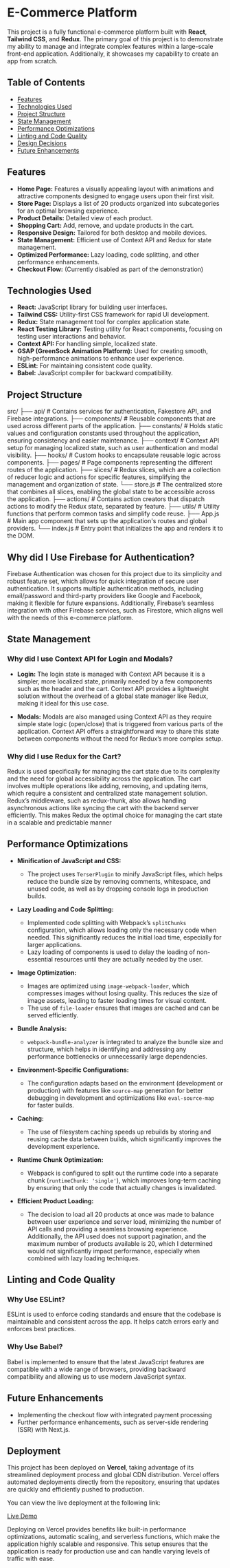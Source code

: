 # E-Commerce Platform

This project is a fully functional e-commerce platform built with **React**, **Tailwind CSS**, and **Redux**. The primary goal of this project is to demonstrate my ability to manage and integrate complex features within a large-scale front-end application. Additionally, it showcases my capability to create an app from scratch.

## Table of Contents

- [Features](#features)
- [Technologies Used](#technologies-used)
- [Project Structure](#project-structure)
- [State Management](#state-management)
- [Performance Optimizations](#performance-optimizations)
- [Linting and Code Quality](#linting-and-code-quality)
- [Design Decisions](#design-decisions)
- [Future Enhancements](#future-enhancements)

## Features

- **Home Page:** Features a visually appealing layout with animations and attractive components designed to engage users upon their first visit.
- **Store Page:** Displays a list of 20 products organized into subcategories for an optimal browsing experience.
- **Product Details:** Detailed view of each product.
- **Shopping Cart:** Add, remove, and update products in the cart.
- **Responsive Design:** Tailored for both desktop and mobile devices.
- **State Management:** Efficient use of Context API and Redux for state management.
- **Optimized Performance:** Lazy loading, code splitting, and other performance enhancements.
- **Checkout Flow:** (Currently disabled as part of the demonstration)

## Technologies Used

- **React:** JavaScript library for building user interfaces.
- **Tailwind CSS:** Utility-first CSS framework for rapid UI development.
- **Redux:** State management tool for complex application state.
- **React Testing Library:** Testing utility for React components, focusing on testing user interactions and behavior.
- **Context API:** For handling simple, localized state.
- **GSAP (GreenSock Animation Platform):** Used for creating smooth, high-performance animations to enhance user experience.
- **ESLint:** For maintaining consistent code quality.
- **Babel:** JavaScript compiler for backward compatibility.

## Project Structure

src/
├── api/ # Contains services for authentication, Fakestore API, and Firebase integrations.
├── components/ # Reusable components that are used across different parts of the application.
├── constants/ # Holds static values and configuration constants used throughout the application, ensuring consistency and easier maintenance.
├── context/ # Context API setup for managing localized state, such as user authentication and modal visibility.
├── hooks/ # Custom hooks to encapsulate reusable logic across components.
├── pages/ # Page components representing the different routes of the application.
├── slices/ # Redux slices, which are a collection of reducer logic and actions for specific features, simplifying the management and organization of state.
└── store.js # The centralized store that combines all slices, enabling the global state to be accessible across the application.
├── actions/ # Contains action creators that dispatch actions to modify the Redux state, separated by feature.
├── utils/ # Utility functions that perform common tasks and simplify code reuse.
├── App.js # Main app component that sets up the application's routes and global providers.
└── index.js # Entry point that initializes the app and renders it to the DOM.

## Why did I Use Firebase for Authentication?

Firebase Authentication was chosen for this project due to its simplicity and robust feature set, which allows for quick integration of secure user authentication. It supports multiple authentication methods, including email/password and third-party providers like Google and Facebook, making it flexible for future expansions. Additionally, Firebase’s seamless integration with other Firebase services, such as Firestore, which aligns well with the needs of this e-commerce platform.

## State Management

### Why did I use Context API for Login and Modals?

- **Login:** The login state is managed with Context API because it is a simpler, more localized state, primarily needed by a few components such as the header and the cart. Context API provides a lightweight solution without the overhead of a global state manager like Redux, making it ideal for this use case.

- **Modals:** Modals are also managed using Context API as they require simple state logic (open/close) that is triggered from various parts of the application. Context API offers a straightforward way to share this state between components without the need for Redux’s more complex setup.

### Why did I use Redux for the Cart?

Redux is used specifically for managing the cart state due to its complexity and the need for global accessibility across the application. The cart involves multiple operations like adding, removing, and updating items, which require a consistent and centralized state management solution. Redux’s middleware, such as redux-thunk, also allows handling asynchronous actions like syncing the cart with the backend server efficiently. This makes Redux the optimal choice for managing the cart state in a scalable and predictable manner

## Performance Optimizations

- **Minification of JavaScript and CSS:**

  - The project uses `TerserPlugin` to minify JavaScript files, which helps reduce the bundle size by removing comments, whitespace, and unused code, as well as by dropping console logs in production builds.

- **Lazy Loading and Code Splitting:**

  - Implemented code splitting with Webpack’s `splitChunks` configuration, which allows loading only the necessary code when needed. This significantly reduces the initial load time, especially for larger applications.
  - Lazy loading of components is used to delay the loading of non-essential resources until they are actually needed by the user.

- **Image Optimization:**

  - Images are optimized using `image-webpack-loader`, which compresses images without losing quality. This reduces the size of image assets, leading to faster loading times for visual content.
  - The use of `file-loader` ensures that images are cached and can be served efficiently.

- **Bundle Analysis:**

  - `webpack-bundle-analyzer` is integrated to analyze the bundle size and structure, which helps in identifying and addressing any performance bottlenecks or unnecessarily large dependencies.

- **Environment-Specific Configurations:**

  - The configuration adapts based on the environment (development or production) with features like `source-map` generation for better debugging in development and optimizations like `eval-source-map` for faster builds.

- **Caching:**

  - The use of filesystem caching speeds up rebuilds by storing and reusing cache data between builds, which significantly improves the development experience.

- **Runtime Chunk Optimization:**

  - Webpack is configured to split out the runtime code into a separate chunk (`runtimeChunk: 'single'`), which improves long-term caching by ensuring that only the code that actually changes is invalidated.

- **Efficient Product Loading:**

  - The decision to load all 20 products at once was made to balance between user experience and server load, minimizing the number of API calls and providing a seamless browsing experience. Additionally, the API used does not support pagination, and the maximum number of products available is 20, which I determined would not significantly impact performance, especially when combined with lazy loading techniques.

## Linting and Code Quality

### Why Use ESLint?

ESLint is used to enforce coding standards and ensure that the codebase is maintainable and consistent across the app. It helps catch errors early and enforces best practices.

### Why Use Babel?

Babel is implemented to ensure that the latest JavaScript features are compatible with a wide range of browsers, providing backward compatibility and allowing us to use modern JavaScript syntax.

## Future Enhancements

- Implementing the checkout flow with integrated payment processing
- Further performance enhancements, such as server-side rendering (SSR) with Next.js.

## Deployment

This project has been deployed on **Vercel**, taking advantage of its streamlined deployment process and global CDN distribution. Vercel offers automated deployments directly from the repository, ensuring that updates are quickly and efficiently pushed to production.

You can view the live deployment at the following link:

[Live Demo](https://your-vercel-app-link.vercel.app)

Deploying on Vercel provides benefits like built-in performance optimizations, automatic scaling, and serverless functions, which make the application highly scalable and responsive. This setup ensures that the application is ready for production use and can handle varying levels of traffic with ease.
